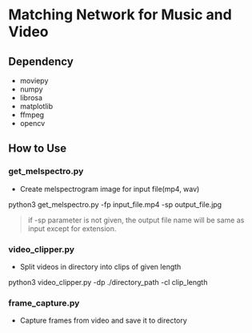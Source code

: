 # Matching Network for Music and Video

## Dependency

* moviepy
* numpy
* librosa
* matplotlib
* ffmpeg
* opencv

## How to Use

### get_melspectro.py
* Create melspectrogram image for input file(mp4, wav)

python3 get_melspectro.py -fp input_file.mp4 -sp output_file.jpg


> if -sp parameter is not given, the output file name will be same as input except for extension.

### video_clipper.py
* Split videos in directory into clips of given length 

python3 video_clipper.py -dp ./directory_path -cl clip_length


### frame_capture.py
* Capture frames from video and save it to directory



